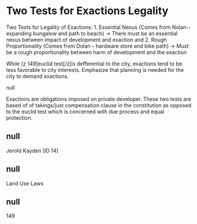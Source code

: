 # Two Tests for Exactions Legality

Two Tests for Legality of Exactions: 
    1. Essential Nexus (Comes from Nolan--expanding bungalow and path to beach)
    → There must be an essential nexus between impact of development and exaction and
    2. Rough Proportionality (Comes from Dolan – hardware store and bike path)
    → Must be a rough proportionality between harm of development and the exaction

While [z 149]euclid test[/z]is defferential to the city, exactions tend to be less favorable to city interests. Emphasize that planning is needed for the city to demand exactions. 

null

Exactions are obligations imposed on private developer. These two tests are based of of takings/just compensation clause in the constitution as opposed to the euclid test which is concerned with due process and equal protection. 

## null

Jerold Kayden [ID 14]

## null

Land Use Laws

## null

149
